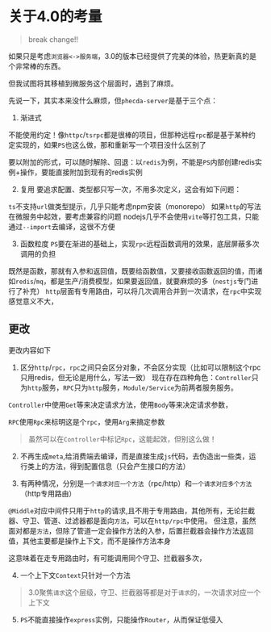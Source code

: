 # 关于4.0的考量
> break change!!

如果只是考虑`浏览器<->服务端`，3.0的版本已经提供了完美的体验，热更新真的是个非常棒的东西。

但我试图将其移植到微服务这个层面时，遇到了麻烦。

先说一下，其实本来没什么麻烦，但`phecda-server`是基于三个点：

1. 渐进式

不能使用约定！像`httpc`/`tsrpc`都是很棒的项目，但那种远程`rpc`都是基于某种约定实现的，如果`PS`也这么做，那和重新写一个项目没什么区别了

要以附加的形式，可以随时解除、回退：以`redis`为例，不能是`PS`内部创建redis实例+操作，要能直接附加到现有的redis实例

2. 复用
要追求配置、类型都只写一次，不用多次定义，这会有如下问题：

`ts`不支持`url`做类型提示，几乎只能考虑npm安装（monorepo）
如果`http`的写法在微服务中起效，要考虑兼容的问题
nodejs几乎不会使用`vite`等打包工具，只能通过`--import`去编译，这很不方便

3. 函数粒度
`PS`要在渐进的基础上，实现`rpc`远程函数调用的效果，底层屏蔽多次调用的负担

既然是函数，那就有入参和返回值，既要给函数值，又要接收函数返回的值，而诸如`redis`/`mq`，都是生产/消费模型，如果要返回值，就要麻烦的多（`nestjs`专门进行了补充）
`http`层面有专用路由，可以将几次调用合并到一次请求，在`rpc`中实现感觉意义不大，


## 更改
更改内容如下

1. 区分`http`/`rpc`，`rpc`之间只会区分对象，不会区分实现（比如可以限制这个rpc只用redis，但无论是用什么，写法一致）
现在存在四种角色：`Controller`只为`http`服务，`RPC`只为`http`服务，`Module/Service`为前两者服务服务。

`Controller`中使用`Get`等来决定请求方法，使用`Body`等来决定请求参数，

`RPC`使用`Rpc`来标明这是个`rpc`，使用`Arg`来搞定参数

> 虽然可以在`Controller`中标记`Rpc`，这能起效，但别这么做！

2. 不再生成`meta`,给消费端去编译，而是直接生成`js`代码，去伪造出一些类，运行类上的方法，得到配置信息（只会产生接口的方法）

3. 有两种情况，分别是`一个请求对应一个方法`（rpc/http）和`一个请求对应多个方法`（http专用路由）

`@Middle`对应中间件只用于`http`的请求,且不用于专用路由，其他所有，无论拦截器、守卫、管道、过滤器都是面向`方法`，可以在`http/rpc`中使用。
但注意，虽然面对都是`方法`，但除了管道一定会操作方法的入参，后置拦截器会操作方法返回值，其他主要都是操作上下文，而不是操作方法本身

这意味着在走专用路由时，有可能调用同个守卫、拦截器多次，

4. 一个上下文`Context`只针对一个方法

> 3.0聚焦`请求`这个层级，守卫、拦截器等都是对于`请求`的，一次请求对应一个上下文

5. `PS`不能直接操作`express`实例，只能操作`Router`，从而保证低侵入